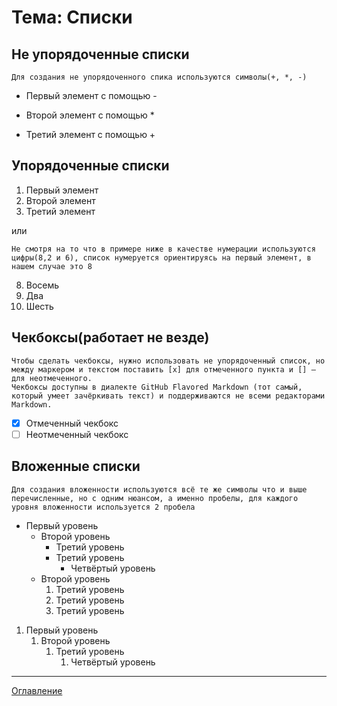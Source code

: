 # Тема: Списки
## Не упорядоченные списки
    Для создания не упорядоченного спика используются символы(+, *, -)
- Первый элемент с помощью -  
* Второй элемент с помощью *  
+ Третий элемент с помощью +  

## Упорядоченные списки
1. Первый элемент  
2. Второй элемент  
3. Третий элемент  

или  

    Не смотря на то что в примере ниже в качестве нумерации используются цифры(8,2 и 6), список нумеруется ориентируясь на первый элемент, в нашем случае это 8  
8. Восемь  
2. Два  
6. Шесть  
## Чекбоксы(работает не везде)
    Чтобы сделать чекбоксы, нужно использовать не упорядоченный список, но между маркером и текстом поставить [x] для отмеченного пункта и [] — для неотмеченного.
    Чекбоксы доступны в диалекте GitHub Flavored Markdown (тот самый, который умеет зачёркивать текст) и поддерживаются не всеми редакторами Markdown.

- [x] Отмеченный чекбокс
- [ ] Неотмеченный чекбокс

## Вложенные списки
    Для создания вложенности используются всё те же символы что и выше перечисленные, но с одним нюансом, а именно пробелы, для каждого уровня вложенности используется 2 пробела 

- Первый уровень  
  - Второй уровень  
    - Третий уровень  
    - Третий уровень  
        - Четвёртый уровень
  - Второй уровень  
    1. Третий уровень  
    2. Третий уровень  
    3. Третий уровень  
1. Первый уровень  
   1. Второй уровень
      1. Третий уровень 
          1. Четвёртый уровень
***

[Оглавление](03_menu.md)
